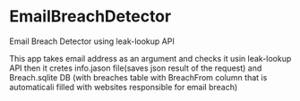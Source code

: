 # EmailBreachDetector
Email Breach Detector using leak-lookup API

This app takes email address as an argument and checks it usin leak-lookup API then it cretes info.jason file(saves json result of the request) and Breach.sqlite DB (with breaches table with BreachFrom column that is automaticali filled with websites responsible for email breach)
